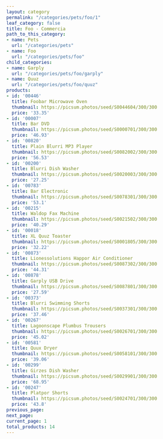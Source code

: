```yaml
---
layout: category
permalink: "/categories/pets/foo/1"
leaf_category: false
title: Foo - Commercia
path_to_this_category:
- name: Pets
  url: "/categories/pets"
- name: Foo
  url: "/categories/pets/foo"
child_categories:
- name: Garply
  url: "/categories/pets/foo/garply"
- name: Quuz
  url: "/categories/pets/foo/quuz"
products:
- id: '00446'
  title: Foobar Microwave Oven
  thumbnail: https://picsum.photos/seed/S0044604/300/300
  price: '33.35'
- id: '00007'
  title: Bar DVD
  thumbnail: https://picsum.photos/seed/S0000701/300/300
  price: '46.93'
- id: '00820'
  title: Plain Blurri MP3 Player
  thumbnail: https://picsum.photos/seed/S0082002/300/300
  price: '56.53'
- id: '00200'
  title: Blurri Dish Washer
  thumbnail: https://picsum.photos/seed/S0020003/300/300
  price: '27.25'
- id: '00783'
  title: Bar Electronic
  thumbnail: https://picsum.photos/seed/S0078301/300/300
  price: '53.1'
- id: '00215'
  title: Waldop Fax Machine
  thumbnail: https://picsum.photos/seed/S0021502/300/300
  price: '40.29'
- id: '00018'
  title: XL Quuz Toaster
  thumbnail: https://picsum.photos/seed/S0001805/300/300
  price: '32.22'
- id: '00873'
  title: Lionessolutions Happor Air Conditioner
  thumbnail: https://picsum.photos/seed/S0087302/300/300
  price: '44.31'
- id: '00878'
  title: Garply USB Drive
  thumbnail: https://picsum.photos/seed/S0087801/300/300
  price: '27.59'
- id: '00373'
  title: Blurri Swimming Shorts
  thumbnail: https://picsum.photos/seed/S0037301/300/300
  price: '37.46'
- id: '00267'
  title: Lagoonscape Plumbus Trousers
  thumbnail: https://picsum.photos/seed/S0026701/300/300
  price: '45.02'
- id: '00581'
  title: Quux Dryer
  thumbnail: https://picsum.photos/seed/S0058101/300/300
  price: '39.06'
- id: '00299'
  title: Girzes Dish Washer
  thumbnail: https://picsum.photos/seed/S0029901/300/300
  price: '68.95'
- id: '00247'
  title: Platpor Shorts
  thumbnail: https://picsum.photos/seed/S0024701/300/300
  price: '43.8'
previous_page: 
next_page: 
current_page: 1
total_products: 14
---
```

